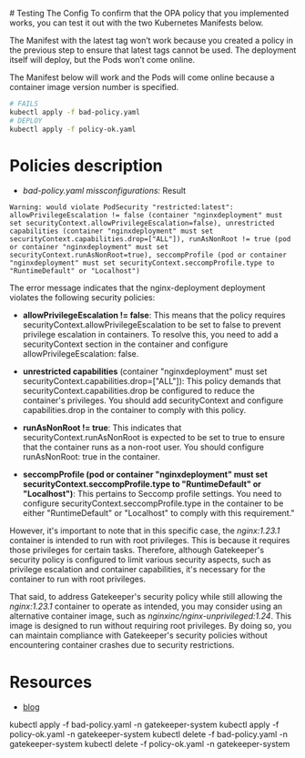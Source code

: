 # Testing The Config
To confirm that the OPA policy that you implemented works, you can test it out with the two Kubernetes Manifests below.

The Manifest with the latest tag won’t work because you created a policy in the previous step to ensure that latest tags cannot be used. The deployment itself will deploy, but the Pods won’t come online.

The Manifest below will work and the Pods will come online because a container image version number is specified.
```bash
# FAILS
kubectl apply -f bad-policy.yaml
# DEPLOY
kubectl apply -f policy-ok.yaml
```

# Policies description
* *bad-policy.yaml missconfigurations:* 
Result
```
Warning: would violate PodSecurity "restricted:latest": allowPrivilegeEscalation != false (container "nginxdeployment" must set securityContext.allowPrivilegeEscalation=false), unrestricted capabilities (container "nginxdeployment" must set securityContext.capabilities.drop=["ALL"]), runAsNonRoot != true (pod or container "nginxdeployment" must set securityContext.runAsNonRoot=true), seccompProfile (pod or container "nginxdeployment" must set securityContext.seccompProfile.type to "RuntimeDefault" or "Localhost")
```
The error message indicates that the nginx-deployment deployment violates the following security policies:

* **allowPrivilegeEscalation != false**: This means that the policy requires securityContext.allowPrivilegeEscalation to be set to false to prevent privilege escalation in containers. To resolve this, you need to add a securityContext section in the container and configure allowPrivilegeEscalation: false.

* **unrestricted capabilities** (container "nginxdeployment" must set securityContext.capabilities.drop=["ALL"]): This policy demands that securityContext.capabilities.drop be configured to reduce the container's privileges. You should add securityContext and configure capabilities.drop in the container to comply with this policy.

* **runAsNonRoot != true**: This indicates that securityContext.runAsNonRoot is expected to be set to true to ensure that the container runs as a non-root user. You should configure runAsNonRoot: true in the container.

* **seccompProfile (pod or container "nginxdeployment" must set securityContext.seccompProfile.type to "RuntimeDefault" or "Localhost")**: This pertains to Seccomp profile settings. You need to configure securityContext.seccompProfile.type in the container to be either "RuntimeDefault" or "Localhost" to comply with this requirement."

However, it's important to note that in this specific case, the *nginx:1.23.1* container is intended to run with root privileges. This is because it requires those privileges for certain tasks. Therefore, although Gatekeeper's security policy is configured to limit various security aspects, such as privilege escalation and container capabilities, it's necessary for the container to run with root privileges.

That said, to address Gatekeeper's security policy while still allowing the *nginx:1.23.1* container to operate as intended, you may consider using an alternative container image, such as *nginxinc/nginx-unprivileged:1.24*. This image is designed to run without requiring root privileges. By doing so, you can maintain compliance with Gatekeeper's security policies without encountering container crashes due to security restrictions.



# Resources
* [blog](https://dev.to/thenjdevopsguy/writing-your-first-kubernetes-opa-policy-with-gatekeeper-145a)


kubectl apply -f bad-policy.yaml -n gatekeeper-system
kubectl apply -f policy-ok.yaml -n gatekeeper-system
kubectl delete -f bad-policy.yaml -n gatekeeper-system
kubectl delete -f policy-ok.yaml -n gatekeeper-system